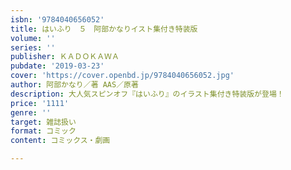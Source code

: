 ```yaml
---
isbn: '9784040656052'
title: はいふり　５　阿部かなりイスト集付き特装版
volume: ''
series: ''
publisher: ＫＡＤＯＫＡＷＡ
pubdate: '2019-03-23'
cover: 'https://cover.openbd.jp/9784040656052.jpg'
author: 阿部かなり／著 AAS／原著
description: 大人気スピンオフ『はいふり』のイラスト集付き特装版が登場！
price: '1111'
genre: ''
target: 雑誌扱い
format: コミック
content: コミックス・劇画

---
```

